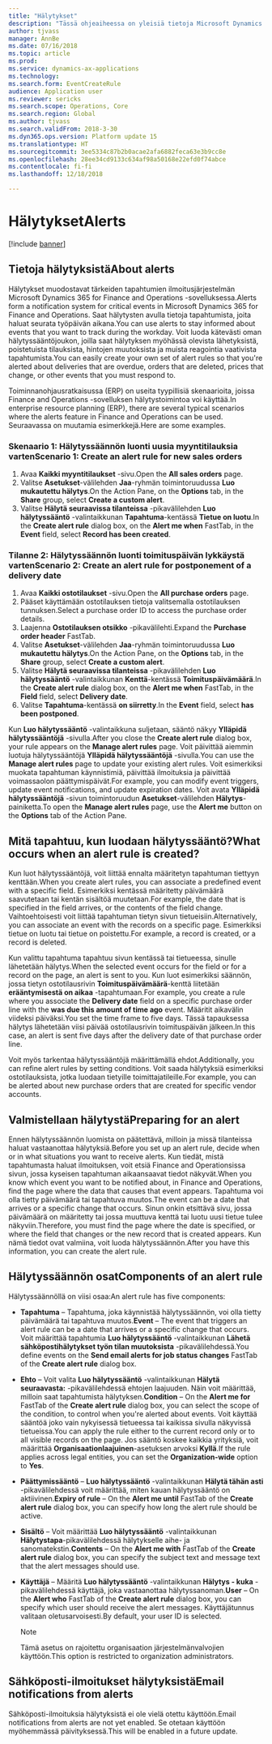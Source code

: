 ```yaml
---
title: "Hälytykset"
description: "Tässä ohjeaiheessa on yleisiä tietoja Microsoft Dynamics 365 for Finance and Operationsin hälytyksistä. Saat hälytysten avulla tietoja tapahtumista, joita haluat seurata työpäivän aikana."
author: tjvass
manager: AnnBe
ms.date: 07/16/2018
ms.topic: article
ms.prod: 
ms.service: dynamics-ax-applications
ms.technology: 
ms.search.form: EventCreateRule
audience: Application user
ms.reviewer: sericks
ms.search.scope: Operations, Core
ms.search.region: Global
ms.author: tjvass
ms.search.validFrom: 2018-3-30
ms.dyn365.ops.version: Platform update 15
ms.translationtype: HT
ms.sourcegitcommit: 3ee5334c87b2b0acae2afa6882feca63e3b9cc8e
ms.openlocfilehash: 28ee34cd9133c634af98a50168e22efd0f74abce
ms.contentlocale: fi-fi
ms.lasthandoff: 12/18/2018

---
```


# <a name="alerts"></a><span data-ttu-id="f66cb-104">Hälytykset</span><span class="sxs-lookup"><span data-stu-id="f66cb-104">Alerts</span></span>

[!include [banner](../includes/banner.md)]

## <a name="about-alerts"></a><span data-ttu-id="f66cb-105">Tietoja hälytyksistä</span><span class="sxs-lookup"><span data-stu-id="f66cb-105">About alerts</span></span>
<span data-ttu-id="f66cb-106">Hälytykset muodostavat tärkeiden tapahtumien ilmoitusjärjestelmän Microsoft Dynamics 365 for Finance and Operations -sovelluksessa.</span><span class="sxs-lookup"><span data-stu-id="f66cb-106">Alerts form a notification system for critical events in Microsoft Dynamics 365 for Finance and Operations.</span></span> <span data-ttu-id="f66cb-107">Saat hälytysten avulla tietoja tapahtumista, joita haluat seurata työpäivän aikana.</span><span class="sxs-lookup"><span data-stu-id="f66cb-107">You can use alerts to stay informed about events that you want to track during the workday.</span></span> <span data-ttu-id="f66cb-108">Voit luoda kätevästi oman hälytyssääntöjoukon, joilla saat hälytyksen myöhässä olevista lähetyksistä, poistetuista tilauksista, hintojen muutoksista ja muista reagointia vaativista tapahtumista.</span><span class="sxs-lookup"><span data-stu-id="f66cb-108">You can easily create your own set of alert rules so that you're alerted about deliveries that are overdue, orders that are deleted, prices that change, or other events that you must respond to.</span></span>

<span data-ttu-id="f66cb-109">Toiminnanohjausratkaisussa (ERP) on useita tyypillisiä skenaarioita, joissa Finance and Operations -sovelluksen hälytystoimintoa voi käyttää.</span><span class="sxs-lookup"><span data-stu-id="f66cb-109">In enterprise resource planning (ERP), there are several typical scenarios where the alerts feature in Finance and Operations can be used.</span></span> <span data-ttu-id="f66cb-110">Seuraavassa on muutamia esimerkkejä.</span><span class="sxs-lookup"><span data-stu-id="f66cb-110">Here are some examples.</span></span>

### <a name="scenario-1-create-an-alert-rule-for-new-sales-orders"></a><span data-ttu-id="f66cb-111">Skenaario 1: Hälytyssäännön luonti uusia myyntitilauksia varten</span><span class="sxs-lookup"><span data-stu-id="f66cb-111">Scenario 1: Create an alert rule for new sales orders</span></span>

1. <span data-ttu-id="f66cb-112">Avaa **Kaikki myyntitilaukset** -sivu.</span><span class="sxs-lookup"><span data-stu-id="f66cb-112">Open the **All sales orders** page.</span></span>
2. <span data-ttu-id="f66cb-113">Valitse **Asetukset**-välilehden **Jaa**-ryhmän toimintoruudussa **Luo mukautettu hälytys**.</span><span class="sxs-lookup"><span data-stu-id="f66cb-113">On the Action Pane, on the **Options** tab, in the **Share** group, select **Create a custom alert**.</span></span>
3. <span data-ttu-id="f66cb-114">Valitse **Hälytä seuraavissa tilanteissa** -pikavälilehden **Luo hälytyssääntö** -valintaikkunan **Tapahtuma**-kentässä **Tietue on luotu**.</span><span class="sxs-lookup"><span data-stu-id="f66cb-114">In the **Create alert rule** dialog box, on the **Alert me when** FastTab, in the **Event** field, select **Record has been created**.</span></span>

### <a name="scenario-2-create-an-alert-rule-for-postponement-of-a-delivery-date"></a><span data-ttu-id="f66cb-115">Tilanne 2: Hälytyssäännön luonti toimituspäivän lykkäystä varten</span><span class="sxs-lookup"><span data-stu-id="f66cb-115">Scenario 2: Create an alert rule for postponement of a delivery date</span></span>

1. <span data-ttu-id="f66cb-116">Avaa **Kaikki ostotilaukset** -sivu.</span><span class="sxs-lookup"><span data-stu-id="f66cb-116">Open the **All purchase orders** page.</span></span>
2. <span data-ttu-id="f66cb-117">Pääset käyttämään ostotilauksen tietoja valitsemalla ostotilauksen tunnuksen.</span><span class="sxs-lookup"><span data-stu-id="f66cb-117">Select a purchase order ID to access the purchase order details.</span></span>
3. <span data-ttu-id="f66cb-118">Laajenna **Ostotilauksen otsikko** -pikavälilehti.</span><span class="sxs-lookup"><span data-stu-id="f66cb-118">Expand the **Purchase order header** FastTab.</span></span>
4. <span data-ttu-id="f66cb-119">Valitse **Asetukset**-välilehden **Jaa**-ryhmän toimintoruudussa **Luo mukautettu hälytys**.</span><span class="sxs-lookup"><span data-stu-id="f66cb-119">On the Action Pane, on the **Options** tab, in the **Share** group, select **Create a custom alert**.</span></span>
5. <span data-ttu-id="f66cb-120">Valitse **Hälytä seuraavissa tilanteissa** -pikavälilehden **Luo hälytyssääntö** -valintaikkunan **Kenttä**-kentässä **Toimituspäivämäärä**.</span><span class="sxs-lookup"><span data-stu-id="f66cb-120">In the **Create alert rule** dialog box, on the **Alert me when** FastTab, in the **Field** field, select **Delivery date**.</span></span>
6. <span data-ttu-id="f66cb-121">Valitse **Tapahtuma**-kentässä **on siirretty**.</span><span class="sxs-lookup"><span data-stu-id="f66cb-121">In the **Event** field, select **has been postponed**.</span></span>
    
<span data-ttu-id="f66cb-122">Kun **Luo hälytyssääntö** -valintaikkuna suljetaan, sääntö näkyy **Ylläpidä hälytyssääntöjä** -sivulla.</span><span class="sxs-lookup"><span data-stu-id="f66cb-122">After you close the **Create alert rule** dialog box, your rule appears on the **Manage alert rules** page.</span></span> <span data-ttu-id="f66cb-123">Voit päivittää aiemmin luotuja hälytyssääntöjä **Ylläpidä hälytyssääntöjä** -sivulla.</span><span class="sxs-lookup"><span data-stu-id="f66cb-123">You can use the **Manage alert rules** page to update your existing alert rules.</span></span> <span data-ttu-id="f66cb-124">Voit esimerkiksi muokata tapahtuman käynnistimiä, päivittää ilmoituksia ja päivittää voimassaolon päättymispäivät.</span><span class="sxs-lookup"><span data-stu-id="f66cb-124">For example, you can modify event triggers, update event notifications, and update expiration dates.</span></span> <span data-ttu-id="f66cb-125">Voit avata **Ylläpidä hälytyssääntöjä** -sivun toimintoruudun **Asetukset**-välilehden **Hälytys**-painiketta.</span><span class="sxs-lookup"><span data-stu-id="f66cb-125">To open the **Manage alert rules** page, use the **Alert me** button on the **Options** tab of the Action Pane.</span></span>

## <a name="what-occurs-when-an-alert-rule-is-created"></a><span data-ttu-id="f66cb-126">Mitä tapahtuu, kun luodaan hälytyssääntö?</span><span class="sxs-lookup"><span data-stu-id="f66cb-126">What occurs when an alert rule is created?</span></span>

<span data-ttu-id="f66cb-127">Kun luot hälytyssääntöjä, voit liittää ennalta määritetyn tapahtuman tiettyyn kenttään.</span><span class="sxs-lookup"><span data-stu-id="f66cb-127">When you create alert rules, you can associate a predefined event with a specific field.</span></span> <span data-ttu-id="f66cb-128">Esimerkiksi kentässä määritetty päivämäärä saavutetaan tai kentän sisältöä muutetaan.</span><span class="sxs-lookup"><span data-stu-id="f66cb-128">For example, the date that is specified in the field arrives, or the contents of the field change.</span></span> <span data-ttu-id="f66cb-129">Vaihtoehtoisesti voit liittää tapahtuman tietyn sivun tietueisiin.</span><span class="sxs-lookup"><span data-stu-id="f66cb-129">Alternatively, you can associate an event with the records on a specific page.</span></span> <span data-ttu-id="f66cb-130">Esimerkiksi tietue on luotu tai tietue on poistettu.</span><span class="sxs-lookup"><span data-stu-id="f66cb-130">For example, a record is created, or a record is deleted.</span></span>

<span data-ttu-id="f66cb-131">Kun valittu tapahtuma tapahtuu sivun kentässä tai tietueessa, sinulle lähetetään hälytys.</span><span class="sxs-lookup"><span data-stu-id="f66cb-131">When the selected event occurs for the field or for a record on the page, an alert is sent to you.</span></span> <span data-ttu-id="f66cb-132">Kun luot esimerkiksi säännön, jossa tietyn ostotilausrivin **Toimituspäivämäärä**-kenttä liitetään **erääntymisestä on aikaa** -tapahtumaan.</span><span class="sxs-lookup"><span data-stu-id="f66cb-132">For example, you create a rule where you associate the **Delivery date** field on a specific purchase order line with the **was due this amount of time ago** event.</span></span> <span data-ttu-id="f66cb-133">Määritit aikavälin viideksi päiväksi.</span><span class="sxs-lookup"><span data-stu-id="f66cb-133">You set the time frame to five days.</span></span> <span data-ttu-id="f66cb-134">Tässä tapauksessa hälytys lähetetään viisi päivää ostotilausrivin toimituspäivän jälkeen.</span><span class="sxs-lookup"><span data-stu-id="f66cb-134">In this case, an alert is sent five days after the delivery date of that purchase order line.</span></span>

<span data-ttu-id="f66cb-135">Voit myös tarkentaa hälytyssääntöjä määrittämällä ehdot.</span><span class="sxs-lookup"><span data-stu-id="f66cb-135">Additionally, you can refine alert rules by setting conditions.</span></span> <span data-ttu-id="f66cb-136">Voit saada hälytyksiä esimerkiksi ostotilauksista, jotka luodaan tietyille toimittajatileille.</span><span class="sxs-lookup"><span data-stu-id="f66cb-136">For example, you can be alerted about new purchase orders that are created for specific vendor accounts.</span></span>

## <a name="preparing-for-an-alert"></a><span data-ttu-id="f66cb-137">Valmistellaan hälytystä</span><span class="sxs-lookup"><span data-stu-id="f66cb-137">Preparing for an alert</span></span>

<span data-ttu-id="f66cb-138">Ennen hälytyssäännön luomista on päätettävä, milloin ja missä tilanteissa haluat vastaanottaa hälytyksiä.</span><span class="sxs-lookup"><span data-stu-id="f66cb-138">Before you set up an alert rule, decide when or in what situations you want to receive alerts.</span></span> <span data-ttu-id="f66cb-139">Kun tiedät, mistä tapahtumasta haluat ilmoituksen, voit etsiä Finance and Operationsissa sivun, jossa kyseisen tapahtuman aikaansaavat tiedot näkyvät.</span><span class="sxs-lookup"><span data-stu-id="f66cb-139">When you know which event you want to be notified about, in Finance and Operations, find the page where the data that causes that event appears.</span></span> <span data-ttu-id="f66cb-140">Tapahtuma voi olla tietty päivämäärä tai tapahtuva muutos.</span><span class="sxs-lookup"><span data-stu-id="f66cb-140">The event can be a date that arrives or a specific change that occurs.</span></span> <span data-ttu-id="f66cb-141">Sinun onkin etsittävä sivu, jossa päivämäärä on määritetty tai jossa muuttuva kenttä tai luotu uusi tietue tulee näkyviin.</span><span class="sxs-lookup"><span data-stu-id="f66cb-141">Therefore, you must find the page where the date is specified, or where the field that changes or the new record that is created appears.</span></span> <span data-ttu-id="f66cb-142">Kun nämä tiedot ovat valmiina, voit luoda hälytyssäännön.</span><span class="sxs-lookup"><span data-stu-id="f66cb-142">After you have this information, you can create the alert rule.</span></span>

## <a name="components-of-an-alert-rule"></a><span data-ttu-id="f66cb-143">Hälytyssäännön osat</span><span class="sxs-lookup"><span data-stu-id="f66cb-143">Components of an alert rule</span></span>

<span data-ttu-id="f66cb-144">Hälytyssäännöllä on viisi osaa:</span><span class="sxs-lookup"><span data-stu-id="f66cb-144">An alert rule has five components:</span></span>

- <span data-ttu-id="f66cb-145">**Tapahtuma** – Tapahtuma, joka käynnistää hälytyssäännön, voi olla tietty päivämäärä tai tapahtuva muutos.</span><span class="sxs-lookup"><span data-stu-id="f66cb-145">**Event** – The event that triggers an alert rule can be a date that arrives or a specific change that occurs.</span></span> <span data-ttu-id="f66cb-146">Voit määrittää tapahtumia **Luo hälytyssääntö** -valintaikkunan **Lähetä sähköpostihälytykset työn tilan muutoksista** -pikavälilehdessä.</span><span class="sxs-lookup"><span data-stu-id="f66cb-146">You define events on the **Send email alerts for job status changes** FastTab of the **Create alert rule** dialog box.</span></span>
- <span data-ttu-id="f66cb-147">**Ehto** – Voit valita **Luo hälytyssääntö** -valintaikkunan **Hälytä seuraavasta:** -pikavälilehdessä ehtojen laajuuden. Näin voit määrittää, milloin saat tapahtumista hälytyksen.</span><span class="sxs-lookup"><span data-stu-id="f66cb-147">**Condition** – On the **Alert me for** FastTab of the **Create alert rule** dialog box, you can select the scope of the condition, to control when you're alerted about events.</span></span> <span data-ttu-id="f66cb-148">Voit käyttää sääntöä joko vain nykyisessä tietueessa tai kaikissa sivulla näkyvissä tietueissa.</span><span class="sxs-lookup"><span data-stu-id="f66cb-148">You can apply the rule either to the current record only or to all visible records on the page.</span></span> <span data-ttu-id="f66cb-149">Jos sääntö koskee kaikkia yrityksiä, voit määrittää **Organisaationlaajuinen**-asetuksen arvoksi **Kyllä**.</span><span class="sxs-lookup"><span data-stu-id="f66cb-149">If the rule applies across legal entities, you can set the **Organization-wide** option to **Yes**.</span></span>
- <span data-ttu-id="f66cb-150">**Päättymissääntö** – **Luo hälytyssääntö** -valintaikkunan **Hälytä tähän asti** -pikavälilehdessä voit määrittää, miten kauan hälytyssääntö on aktiivinen.</span><span class="sxs-lookup"><span data-stu-id="f66cb-150">**Expiry of rule** – On the **Alert me until** FastTab of the **Create alert rule** dialog box, you can specify how long the alert rule should be active.</span></span>
- <span data-ttu-id="f66cb-151">**Sisältö** – Voit määrittää **Luo hälytyssääntö** -valintaikkunan **Hälytystapa**-pikavälilehdessä hälytykselle aihe- ja sanomatekstin.</span><span class="sxs-lookup"><span data-stu-id="f66cb-151">**Contents** – On the **Alert me with** FastTab of the **Create alert rule** dialog box, you can specify the subject text and message text that the alert messages should use.</span></span>
- <span data-ttu-id="f66cb-152">**Käyttäjä** – Määritä **Luo hälytyssääntö** -valintaikkunan **Hälytys - kuka** -pikavälilehdessä käyttäjä, joka vastaanottaa hälytyssanoman.</span><span class="sxs-lookup"><span data-stu-id="f66cb-152">**User** – On the **Alert who** FastTab of the **Create alert rule** dialog box, you can specify which user should receive the alert messages.</span></span> <span data-ttu-id="f66cb-153">Käyttäjätunnus valitaan oletusarvoisesti.</span><span class="sxs-lookup"><span data-stu-id="f66cb-153">By default, your user ID is selected.</span></span>

    > [!NOTE]
    > <span data-ttu-id="f66cb-154">Tämä asetus on rajoitettu organisaation järjestelmänvalvojien käyttöön.</span><span class="sxs-lookup"><span data-stu-id="f66cb-154">This option is restricted to organization administrators.</span></span>

## <a name="email-notifications-from-alerts"></a><span data-ttu-id="f66cb-155">Sähköposti-ilmoitukset hälytyksistä</span><span class="sxs-lookup"><span data-stu-id="f66cb-155">Email notifications from alerts</span></span>

<span data-ttu-id="f66cb-156">Sähköposti-ilmoituksia hälytyksistä ei ole vielä otettu käyttöön.</span><span class="sxs-lookup"><span data-stu-id="f66cb-156">Email notifications from alerts are not yet enabled.</span></span> <span data-ttu-id="f66cb-157">Se otetaan käyttöön myöhemmässä päivityksessä.</span><span class="sxs-lookup"><span data-stu-id="f66cb-157">This will be enabled in a future update.</span></span>

